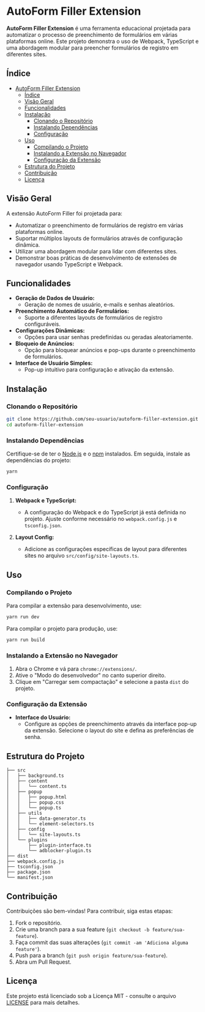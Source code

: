 # AutoForm Filler Extension

**AutoForm Filler Extension** é uma ferramenta educacional projetada para automatizar o processo de preenchimento de formulários em várias plataformas online. Este projeto demonstra o uso de Webpack, TypeScript e uma abordagem modular para preencher formulários de registro em diferentes sites.

## Índice

- [AutoForm Filler Extension](#autoform-filler-extension)
  - [Índice](#índice)
  - [Visão Geral](#visão-geral)
  - [Funcionalidades](#funcionalidades)
  - [Instalação](#instalação)
    - [Clonando o Repositório](#clonando-o-repositório)
    - [Instalando Dependências](#instalando-dependências)
    - [Configuração](#configuração)
  - [Uso](#uso)
    - [Compilando o Projeto](#compilando-o-projeto)
    - [Instalando a Extensão no Navegador](#instalando-a-extensão-no-navegador)
    - [Configuração da Extensão](#configuração-da-extensão)
  - [Estrutura do Projeto](#estrutura-do-projeto)
  - [Contribuição](#contribuição)
  - [Licença](#licença)

## Visão Geral

A extensão AutoForm Filler foi projetada para:
- Automatizar o preenchimento de formulários de registro em várias plataformas online.
- Suportar múltiplos layouts de formulários através de configuração dinâmica.
- Utilizar uma abordagem modular para lidar com diferentes sites.
- Demonstrar boas práticas de desenvolvimento de extensões de navegador usando TypeScript e Webpack.

## Funcionalidades

- **Geração de Dados de Usuário:**
  - Geração de nomes de usuário, e-mails e senhas aleatórios.
- **Preenchimento Automático de Formulários:**
  - Suporte a diferentes layouts de formulários de registro configuráveis.
- **Configurações Dinâmicas:**
  - Opções para usar senhas predefinidas ou geradas aleatoriamente.
- **Bloqueio de Anúncios:**
  - Opção para bloquear anúncios e pop-ups durante o preenchimento de formulários.
- **Interface de Usuário Simples:**
  - Pop-up intuitivo para configuração e ativação da extensão.

## Instalação

### Clonando o Repositório

```bash
git clone https://github.com/seu-usuario/autoform-filler-extension.git
cd autoform-filler-extension
```

### Instalando Dependências

Certifique-se de ter o [Node.js](https://nodejs.org/) e o [npm](https://www.npmjs.com/) instalados. Em seguida, instale as dependências do projeto:

```bash
yarn
```

### Configuração

1. **Webpack e TypeScript:**
   - A configuração do Webpack e do TypeScript já está definida no projeto. Ajuste conforme necessário no `webpack.config.js` e `tsconfig.json`.

2. **Layout Config:**
   - Adicione as configurações específicas de layout para diferentes sites no arquivo `src/config/site-layouts.ts`.

## Uso

### Compilando o Projeto

Para compilar a extensão para desenvolvimento, use:

```bash
yarn run dev
```

Para compilar o projeto para produção, use:

```bash
yarn run build
```

### Instalando a Extensão no Navegador

1. Abra o Chrome e vá para `chrome://extensions/`.
2. Ative o "Modo do desenvolvedor" no canto superior direito.
3. Clique em "Carregar sem compactação" e selecione a pasta `dist` do projeto.

### Configuração da Extensão

- **Interface do Usuário:**
  - Configure as opções de preenchimento através da interface pop-up da extensão. Selecione o layout do site e defina as preferências de senha.

## Estrutura do Projeto

```
├── src
│   ├── background.ts
│   ├── content
│   │   └── content.ts
│   ├── popup
│   │   ├── popup.html
│   │   ├── popup.css
│   │   └── popup.ts
│   ├── utils
│   │   ├── data-generator.ts
│   │   └── element-selectors.ts
│   ├── config
│   │   └── site-layouts.ts
│   └── plugins
│       ├── plugin-interface.ts
│       └── adblocker-plugin.ts
├── dist
├── webpack.config.js
├── tsconfig.json
├── package.json
└── manifest.json
```

## Contribuição

Contribuições são bem-vindas! Para contribuir, siga estas etapas:

1. Fork o repositório.
2. Crie uma branch para a sua feature (`git checkout -b feature/sua-feature`).
3. Faça commit das suas alterações (`git commit -am 'Adiciona alguma feature'`).
4. Push para a branch (`git push origin feature/sua-feature`).
5. Abra um Pull Request.

## Licença

Este projeto está licenciado sob a Licença MIT - consulte o arquivo [LICENSE](LICENSE) para mais detalhes.
